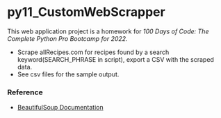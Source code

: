 # py11_CustomWebScrapper


This web application project is a homework for *100 Days of Code: The Complete Python Pro Bootcamp for 2022.*

* Scrape allRecipes.com for recipes found by a search keyword(SEARCH_PHRASE in script), export a CSV with the scraped data.
* See csv files for the sample output. 


### Reference

* [BeautifulSoup Documentation](https://www.crummy.com/software/BeautifulSoup/bs4/doc/)
